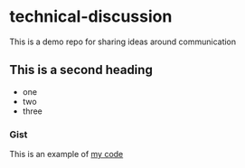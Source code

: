 # technical-discussion
This is a demo repo for sharing ideas around communication


## This is a second heading
* one
* two
* three

### Gist
This is an example of [my code](https://gist.github.com/suxingze/cf9fc3f430e0ac72cd12ee42df78c7fd)
